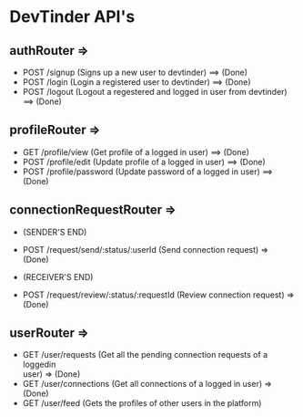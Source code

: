 # DevTinder API's

## authRouter =>
- POST /signup (Signs up a new user to devtinder)   ==> (Done)
- POST /login (Login a registered user to devtinder)   ==> (Done)
- POST /logout (Logout a regestered and logged in user from devtinder)   ==> (Done)

## profileRouter =>
- GET /profile/view (Get profile of a logged in user)   ==> (Done)
- POST /profile/edit (Update profile of a logged in user)   ==> (Done)
- POST /profile/password (Update password of a logged in user)   ==> (Done)

## connectionRequestRouter =>
- (SENDER'S END)
- POST /request/send/:status/:userId (Send connection request)    => (Done)

- (RECEIVER'S END)
- POST /request/review/:status/:requestId (Review connection request)    => (Done)

## userRouter =>
- GET /user/requests (Get all the pending connection requests of a loggedin   
  user)    => (Done)
- GET /user/connections (Get all connections of a logged in user)    => (Done)
- GET /user/feed (Gets the profiles of other users in the platform)